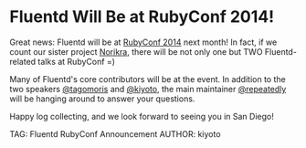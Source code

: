 # Fluentd Will Be at RubyConf 2014!

Great news: Fluentd will be at [RubyConf 2014](http://rubyconf.org/program#prop_569) next month! In fact, if we count our sister project [Norikra](http://norikra.github.io/), there will be not only one but TWO Fluentd-related talks at RubyConf =)

Many of Fluentd's core contributors will be at the event. In addition to the two speakers <a href="//github.com/tagomoris">@tagomoris</a> and <a href="//github.com/kiyoto">@kiyoto</a>, the main maintainer <a href="//github.com/repeatedly">@repeatedly</a> will be hanging around to answer your questions.

Happy log collecting, and we look forward to seeing you in San Diego!

TAG: Fluentd RubyConf Announcement
AUTHOR: kiyoto
